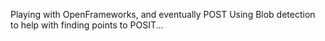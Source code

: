 Playing with OpenFrameworks, and eventually POST
Using Blob detection to help with finding points to POSIT...

